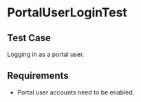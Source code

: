 # PortalUserLoginTest <Badge text="test" vertical="middle" />

## Test Case
Logging in as a portal user.

## Requirements
* Portal user accounts need to be enabled.

